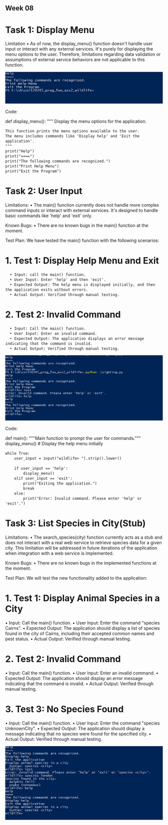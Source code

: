 ## Week 08 

# Task 1: Display Menu

Limitation
   •	As of now, the display_menu() function doesn't handle user input or interact with any external services. It's purely for displaying the menu options to the     user. Therefore, limitations regarding data validation or assumptions of external service behaviors are not applicable to this function. 

![screenshot](https://github.com/Foram1123/project-python/blob/main/Images/1display_menu.PNG)

Code: 

def display_menu():
    """
    Display the menu options for the application.

    This function prints the menu options available to the user.
    The menu includes commands like 'Display help' and 'Exit the application'.
    """
    print("Help")
    print("====")
    print("The following commands are recognized.")
    print("Print Help Menu")
    print("Exit the Program")

# Task 2: User Input

Limitations:
•	The main() function currently does not handle more complex command inputs or interact with external services. It's designed to handle basic commands like 'help' and 'exit' only.

Known Bugs:
   •	There are no known bugs in the main() function at the moment.
   
Test Plan: We have tested the main() function with the following scenarios:
   # 1.	Test 1: Display Help Menu and Exit
   
      •	Input: call the main() function.
      •	User Input: Enter 'help' and then 'exit'.
      •	Expected Output: The help menu is displayed initially, and then the application exits without errors.
      •	Actual Output: Verified through manual testing.
      
  #  2.	Test 2: Invalid Command
  
      •	Input: Call the main() function.
      •	User Input: Enter an invalid command.
      •	Expected Output: The application displays an error message indicating that the command is invalid.
      •	Actual Output: Verified through manual testing.

![screenshot](https://github.com/Foram1123/project-python/blob/main/Images/2%20main.PNG)

Code:
   
def main():
    """Main function to prompt the user for commands."""
    display_menu()  # Display the help menu initially

    while True:
        user_input = input("wildlife> ").strip().lower()

        if user_input == 'help':
            display_menu()
        elif user_input == 'exit':
            print("Exiting the application.")
            break
        else:
            print("Error: Invalid command. Please enter 'help' or 'exit'.")


 # Task 3: List Species in City(Stub)  
 
 Limitations:
   •	The search_species(city) function currently acts as a stub and does not interact with a real web service to retrieve species data for a given city. This limitation will be addressed in future iterations of the application when integration with a web service is implemented.

Known Bugs:
   •	There are no known bugs in the implemented functions at the moment.

Test Plan: We will test the new functionality added to the application:

# 1.	Test 1: Display Animal Species in a City

   •	Input: Call the main() function.
   •	User Input: Enter the command "species Cairns".
   •	Expected Output: The application should display a list of species found in the city of Cairns, including their accepted common names and pest status.
   •	Actual Output: Verified through manual testing.
   
# 2.	Test 2: Invalid Command

   •	Input: Call the main() function.
   •	User Input: Enter an invalid command.
   •	Expected Output: The application should display an error message indicating that the command is invalid.
   •	Actual Output: Verified through manual testing.
   
# 3.	Test 3: No Species Found

   •	Input: Call the main() function.
   •	User Input: Enter the command "species UnknownCity".
   •	Expected Output: The application should display a message indicating that no species were found for the specified city.
   •	Actual Output: Verified through manual testing.

![screenshot](https://github.com/Foram1123/project-python/blob/main/Images/3%20species.PNG)

